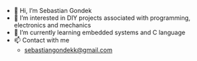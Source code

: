 - 👋 Hi, I’m Sebastian Gondek
- 👀 I’m interested in DIY projects associated with programming, electronics and mechanics 
- 🌱 I’m currently learning embedded systems and C language
- 📫 Contact with me 
  - sebastiangondekk@gmail.com

<!---
sebgone/sebgone is a ✨ special ✨ repository because its `README.md` (this file) appears on your GitHub profile.
You can click the Preview link to take a look at your changes.
--->
